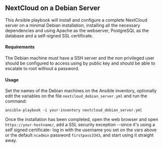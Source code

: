 NextCloud on a Debian Server
---------------------------------

This Ansible playbook will install and configure a complete NextCloud server on a minimal Debian installation, installing all the necessary dependencies and using Apache as the webserver, PostgreSQL as the database and a self-signed SSL certificate.

#### Requirements
The Debian machine must have a SSH server and the non privileged user should be configured to access using by public key and should be able to escalate to root without a password.

#### Usage
Set the names of the Debian machines on the Ansible inventory, optionally edit the variables on the file `nextcloud_debian_server.yml` and run the command:

    ansible-playbook -i your-inventory nextcloud_debian_server.yml

Once the installation has been completed, open the web browser and open `https://your-hostname/`, add a SSL security exception --since it's using a self signed certificate- log in with the username you set on the vars above or the default `ncadmin` password `firstpass3343`, and start using it straight away. 

